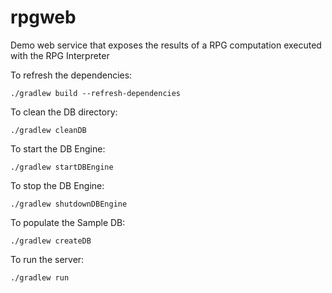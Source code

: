 # rpgweb
Demo web service that exposes the results of a RPG computation executed with the RPG Interpreter

To refresh the dependencies:
```
./gradlew build --refresh-dependencies
```

To clean the DB directory:
```
./gradlew cleanDB
```

To start the DB Engine:
```
./gradlew startDBEngine
```

To stop the DB Engine:
```
./gradlew shutdownDBEngine
```

To populate the Sample DB: 
```
./gradlew createDB
```

To run the server:
```
./gradlew run
```
